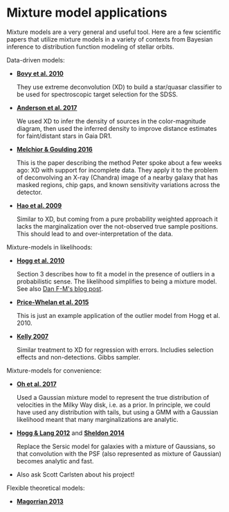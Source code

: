 Mixture model applications
==========================

Mixture models are a very general and useful tool. Here are a few scientific papers that utilize mixture models in a variety of contexts from Bayesian inference to distribution function modeling of stellar orbits.

Data-driven models:
- [**Bovy et al. 2010**](https://arxiv.org/abs/1011.6392)

  They use extreme deconvolution (XD) to build a star/quasar classifier to be
  used for spectroscopic target selection for the SDSS.

- [**Anderson et al. 2017**](https://arxiv.org/abs/1706.05055)

  We used XD to infer the density of sources in the color-magnitude diagram,
  then used the inferred density to improve distance estimates for faint/distant
  stars in Gaia DR1.

- [**Melchior & Goulding 2016**](https://arxiv.org/abs/1611.05806)

  This is the paper describing the method Peter spoke about a few weeks ago: XD
  with support for incomplete data. They apply it to the problem of deconvolving
  an X-ray (Chandra) image of a nearby galaxy that has masked regions, chip
  gaps, and known sensitivity variations across the detector.
  
- [**Hao et al. 2009**](http://adsabs.harvard.edu/abs/2009ApJ...702..745H)
  
  Similar to XD, but coming from a pure probability weighted approach it lacks the 
  marginalization over the not-observed true sample positions. This should lead to
  and over-interpretation of the data.

Mixture-models in likelihoods:
- [**Hogg et al. 2010**](https://arxiv.org/abs/1008.4686)

  Section 3 describes how to fit a model in the presence of outliers in a
  probabilistic sense. The likelihood simplifies to being a mixture model. See
  also [Dan F-M's blog post](http://dfm.io/posts/mixture-models/).

- [**Price-Whelan et al. 2015**](https://arxiv.org/abs/1503.08780)

  This is just an example application of the outlier model from Hogg et al.
  2010.
  
- [**Kelly 2007**](http://adsabs.harvard.edu/abs/2007ApJ...665.1489K)
  
  Similar treatment to XD for regression with errors. Includies selection effects 
  and non-detections. Gibbs sampler. 
  
Mixture-models for convenience:
- [**Oh et al. 2017**](https://arxiv.org/abs/1612.02440)

  Used a Gaussian mixture model to represent the true distribution of velocities 
  in the Milky Way disk, i.e. as a prior. In principle, we could have used any 
  distribution with tails, but using a GMM with a Gaussian likelihood meant that 
  many marginalizations are analytic.
  
- [**Hogg & Lang 2012**](http://cosmo.nyu.edu/hogg/research/2012/10/23/mixture_models.pdf) and [**Sheldon 2014**](https://arxiv.org/abs/1403.7669)
  
  Replace the Sersic model for galaxies with a mixture of Gaussians, so that 
  convolution with the PSF (also represented as mixture of Gaussian) becomes 
  analytic and fast.

- Also ask Scott Carlsten about his project!

Flexible theoretical models:

- [**Magorrian 2013**](https://arxiv.org/abs/1303.6099)
